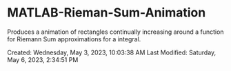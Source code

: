 # MATLAB-Rieman-Sum-Animation
Produces a animation of rectangles continually increasing around a function for Riemann Sum approximations for a integral.

Created: Wednesday, May 3, 2023, 10:03:38 AM
Last Modified: Saturday, May 6, 2023, 2:34:51 PM
